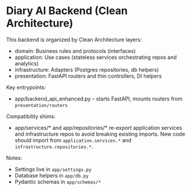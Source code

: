 # Diary AI Backend (Clean Architecture)

This backend is organized by Clean Architecture layers:

- domain: Business rules and protocols (interfaces)
- application: Use cases (stateless services orchestrating repos and analytics)
- infrastructure: Adapters (Postgres repositories, db helpers)
- presentation: FastAPI routers and thin controllers, DI helpers

Key entrypoints:
- app/backend_api_enhanced.py – starts FastAPI, mounts routers from `presentation/routers`

Compatibility shims:
- app/services/* and app/repositories/* re-export application services and infrastructure repos to avoid breaking existing imports. New code should import from `application.services.*` and `infrastructure.repositories.*`.

Notes:
- Settings live in `app/settings.py`
- Database helpers in `app/db.py`
- Pydantic schemas in `app/schemas/*`
